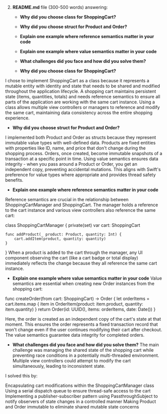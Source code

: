 2. **README.md** file (300-500 words) answering:
   - **Why did you choose class for ShoppingCart?**
   - **Why did you choose struct for Product and Order?**
   - **Explain one example where reference semantics matter in your code**
   - **Explain one example where value semantics matter in your code**
   - **What challenges did you face and how did you solve them?**

   - **Why did you choose class for ShoppingCart?**
   
I chose to implement ShoppingCart as a class because it represents a mutable entity with identity and state that needs to be shared and modified throughout the application lifecycle. A shopping cart maintains persistent state (items, quantities, totals) and needs reference semantics to ensure all parts of the application are working with the same cart instance. Using a class allows multiple view controllers or managers to reference and modify the same cart, maintaining data consistency across the entire shopping experience.

   - **Why did you choose struct for Product and Order?**
   
I implemented both Product and Order as structs because they represent immutable value types with well-defined data. Products are fixed entities with properties like ID, name, and price that don't change during the shopping process. Orders, once created, become immutable snapshots of a transaction at a specific point in time. Using value semantics ensures data integrity - when you pass around a Product or Order, you get an independent copy, preventing accidental mutations. This aligns with Swift's preference for value types where appropriate and provides thread safety benefits.

   - **Explain one example where reference semantics matter in your code**
   
   Reference semantics are crucial in the relationship between ShoppingCartManager and ShoppingCart. The manager holds a reference to the cart instance and various view controllers also reference the same cart:
   
   class ShoppingCartManager {
    private(set) var cart: ShoppingCart
    
    func addProduct(_ product: Product, quantity: Int) {
        cart.addItem(product, quantity: quantity)
    }
}
When a product is added to the cart through the manager, any UI component observing the cart (like a cart badge or total display) immediately reflects the change because they all reference the same cart instance.

   - **Explain one example where value semantics matter in your code**
Value semantics are essential when creating new Order instances from the shopping cart:

func createOrder(from cart: ShoppingCart) -> Order {
    let orderItems = cart.items.map { item in
        OrderItem(product: item.product, quantity: item.quantity)
    }
    return Order(id: UUID(), items: orderItems, date: Date())
}

Here, the order is created as an independent copy of the cart's state at that moment. This ensures the order represents a fixed transaction record that won't change even if the user continues modifying their cart after checkout. The value semantics guarantee data integrity for completed orders.

   - **What challenges did you face and how did you solve them?**
The main challenge was managing the shared state of the shopping cart while preventing race conditions in a potentially multi-threaded environment. Multiple view controllers could attempt to modify the cart simultaneously, leading to inconsistent state.

I solved this by:

Encapsulating cart modifications within the ShoppingCartManager class
Using a serial dispatch queue to ensure thread-safe access to the cart
Implementing a publisher-subscriber pattern using PassthroughSubject to notify observers of state changes in a controlled manner
Making Product and Order immutable to eliminate shared mutable state concerns

